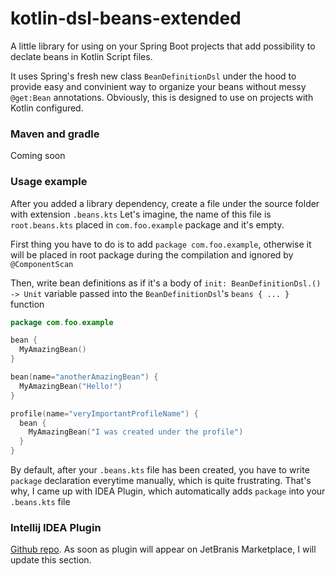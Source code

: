 # kotlin-dsl-beans-extended
A little library for using on your Spring Boot projects that add possibility to declate beans in Kotlin Script files.

It uses Spring's fresh new class `BeanDefinitionDsl` under the hood to provide easy and convinient way to organize your beans without messy `@get:Bean` annotations.
Obviously, this is designed to use on projects with Kotlin configured.

### Maven and gradle
Coming soon

### Usage example
After you added a library dependency, create a file under the source folder with extension `.beans.kts`
Let's imagine, the name of this file is `root.beans.kts` placed in `com.foo.example` package and it's empty.

First thing you have to do is to add `package com.foo.example`, otherwise it will be placed in root package during the compilation and ignored by `@ComponentScan`

Then, write bean definitions as if it's a body of `init: BeanDefinitionDsl.() -> Unit` variable passed into the `BeanDefinitionDsl`'s `beans { ... }` function

``` Kotlin
package com.foo.example

bean {
  MyAmazingBean()
}

bean(name="anotherAmazingBean") {
  MyAmazingBean("Hello!")
}

profile(name="veryImportantProfileName") {
  bean {
    MyAmazingBean("I was created under the profile")
  }
}
```

By default, after your `.beans.kts` file has been created, you have to write `package` declaration everytime manually, which is quite frustrating.
That's why, I came up with IDEA Plugin, which automatically adds `package` into your `.beans.kts` file

### Intellij IDEA Plugin
<a href="https://github.com/mrvanish97/kotlin-dsl-beans-extended-plugin">Github repo</a>. As soon as plugin will appear on JetBranis Marketplace, I will update this section.
